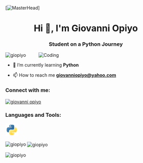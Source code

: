 [![MasterHead](https://i.pinimg.com/originals/89/6c/a5/896ca51796048bfa7d9d7f47b1ce04b4.gif)]
<h1 align="center">Hi 👋, I'm Giovanni Opiyo</h1>
<h3 align="center">Student on a Python Journey</h3>

<img align="right" alt="Coding" width="400" src="https://cdn.dribbble.com/users/1162077/screenshots/3848914/programmer.gif">

<p align="left"> <img src="https://komarev.com/ghpvc/?username=giopiyo&label=Profile%20views&color=0e75b6&style=flat" alt="giopiyo" /> </p>

- 🌱 I’m currently learning **Python**

- 📫 How to reach me **giovanniopiyo@yahoo.com**

<h3 align="left">Connect with me:</h3>
<p align="left">
<a href="https://linkedin.com/in/giovanni opiyo" target="blank"><img align="center" src="https://raw.githubusercontent.com/rahuldkjain/github-profile-readme-generator/master/src/images/icons/Social/linked-in-alt.svg" alt="giovanni opiyo" height="30" width="40" /></a>
</p>

<h3 align="left">Languages and Tools:</h3>
<p align="left"> <a href="https://www.python.org" target="_blank" rel="noreferrer"> <img src="https://raw.githubusercontent.com/devicons/devicon/master/icons/python/python-original.svg" alt="python" width="40" height="40"/> </a> </p>

<p><img align="left" src="https://github-readme-stats.vercel.app/api/top-langs?username=giopiyo&show_icons=true&locale=en&layout=compact" alt="giopiyo" /></p>

<p>&nbsp;<img align="center" src="https://github-readme-stats.vercel.app/api?username=giopiyo&show_icons=true&locale=en" alt="giopiyo" /></p>

<p><img align="center" src="https://github-readme-streak-stats.herokuapp.com/?user=giopiyo&" alt="giopiyo" /></p>
